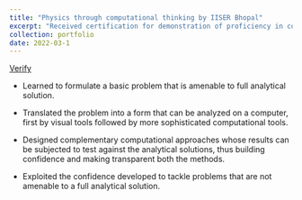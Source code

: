 ```yaml
---
title: "Physics through computational thinking by IISER Bhopal"
excerpt: "Received certification for demonstration of proficiency in computational physics."
collection: portfolio
date: 2022-03-1
---
```

 [Verify](https://drive.google.com/file/d/1TMtBedE89AJJyHe2vZj6Nv2CmdCSnBMR/view?usp=sharing)



* Learned to formulate a basic problem that is amenable to full analytical solution.

* Translated the problem into a form that can be analyzed on a computer, first by visual tools followed by
more sophisticated computational tools.

* Designed complementary computational approaches whose results can be subjected to test against the analytical solutions, thus building confidence and making transparent both the methods.

* Exploited the confidence developed to tackle problems that are not amenable to a full analytical solution.